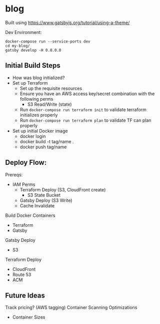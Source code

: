 # blog

Built using https://www.gatsbyjs.org/tutorial/using-a-theme/

Dev Environment:
```
docker-compose run --service-ports dev
cd my-blog/
gatsby develop -H 0.0.0.0
```

## Initial Build Steps
- How was blog initialized?
- Set up Terraform
    - Set up the requisite resources
    - Ensure you have an AWS access key/secret combination with the following perms
        - S3 Read/Write (state)
    - Run `docker-compose run terraform init` to validate terraform initializes properly
    - Run `docker-compose run terraform plan` to validate TF can plan properly
- Set up initial Docker image
    - docker login
    - docker build -t tag/name .
    - docker push tag/name

## Deploy Flow:
Prereqs:
- IAM Perms
  - Terraform Deploy (S3, CloudFront create)
    - S3 State Bucket
  - Gatsby Deploy (S3 Write)
  - Cache Invalidate

Build Docker Containers
- Terraform
- Gatsby

Gatsby Deploy
- S3

Terraform Deploy
- CloudFront
- Route 53
- ACM

## Future Ideas
Track pricing? (AWS tagging)
Container Scanning
Optimizations
- Container Sizes